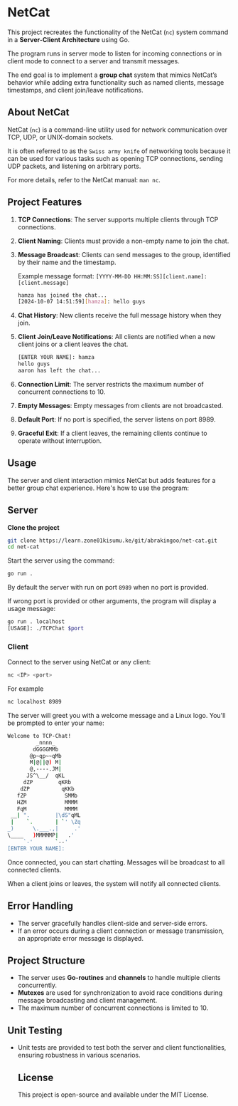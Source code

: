 # NetCat

This project recreates the functionality of the NetCat (`nc`) system command in a **Server-Client Architecture** using Go. 

The program runs in server mode to listen for incoming connections or in client mode to connect to a server and transmit messages. 

The end goal is to implement a **group chat** system that mimics NetCat’s behavior while adding extra functionality such as named clients, message timestamps, and client join/leave notifications.

## About NetCat

NetCat (`nc`) is a command-line utility used for network communication over TCP, UDP, or UNIX-domain sockets. 

It is often referred to as the `Swiss army knife` of networking tools because it can be used for various tasks such as opening TCP connections, sending UDP packets, and listening on arbitrary ports.

For more details, refer to the NetCat manual: `man nc`.

## Project Features

1. **TCP Connections**: The server supports multiple clients through TCP connections.
2. **Client Naming**: Clients must provide a non-empty name to join the chat.
3. **Message Broadcast**: Clients can send messages to the group, identified by their name and the timestamp.
   
   Example message format: `[YYYY-MM-DD HH:MM:SS][client.name]:[client.message]`
   
   ```bash
   hamza has joined the chat...
   [2024-10-07 14:51:59][hamza]: hello guys
   ```
4. **Chat History**: New clients receive the full message history when they join.
5. **Client Join/Leave Notifications**: All clients are notified when a new client joins or a client leaves the chat.
   
   ```bash
   [ENTER YOUR NAME]: hamza
   hello guys
   aaron has left the chat...
   ```
6. **Connection Limit**: The server restricts the maximum number of concurrent connections to 10.
7. **Empty Messages**: Empty messages from clients are not broadcasted.
8. **Default Port**: If no port is specified, the server listens on port 8989.
9. **Graceful Exit**: If a client leaves, the remaining clients continue to operate without interruption.

## Usage

The server and client interaction mimics NetCat but adds features for a better group chat experience. Here's how to use the program:

## Server

**Clone the project**

```bash
git clone https://learn.zone01kisumu.ke/git/abrakingoo/net-cat.git
cd net-cat
```

Start the server using the command:

```bash
go run .
```

By default the server with run on port `8989` when no port is provided.

If wrong port is provided or other arguments, the program will display a usage message:

```bash
go run . localhost
[USAGE]: ./TCPChat $port
```

### Client

Connect to the server using NetCat or any client:

```bash
nc <IP> <port>
```

For example

```bash
nc localhost 8989
```

The server will greet you with a welcome message and a Linux logo. You'll be prompted to enter your name:

```bash
Welcome to TCP-Chat!
         _nnnn_
        dGGGGMMb
       @p~qp~~qMb
       M|@||@) M|
       @,----.JM|
      JS^\__/  qKL
     dZP        qKRb
    dZP          qKKb
   fZP            SMMb
   HZM            MMMM
   FqM            MMMM
 __| ".        |\dS"qML
 |    `.       | `' \Zq
_)      \.___.,|     .'
\____   )MMMMMP|   .'
     `-'       `--'
[ENTER YOUR NAME]: 
```

Once connected, you can start chatting. Messages will be broadcast to all connected clients.

When a client joins or leaves, the system will notify all connected clients.

## Error Handling

- The server gracefully handles client-side and server-side errors.
- If an error occurs during a client connection or message transmission, an appropriate error message is displayed.

## Project Structure

- The server uses **Go-routines** and **channels** to handle multiple clients concurrently.
- **Mutexes** are used for synchronization to avoid race conditions during message broadcasting and client management.
- The maximum number of concurrent connections is limited to 10.

## Unit Testing

- Unit tests are provided to test both the server and client functionalities, ensuring robustness in various scenarios.
  
  ## License
  
  This project is open-source and available under the MIT License.
